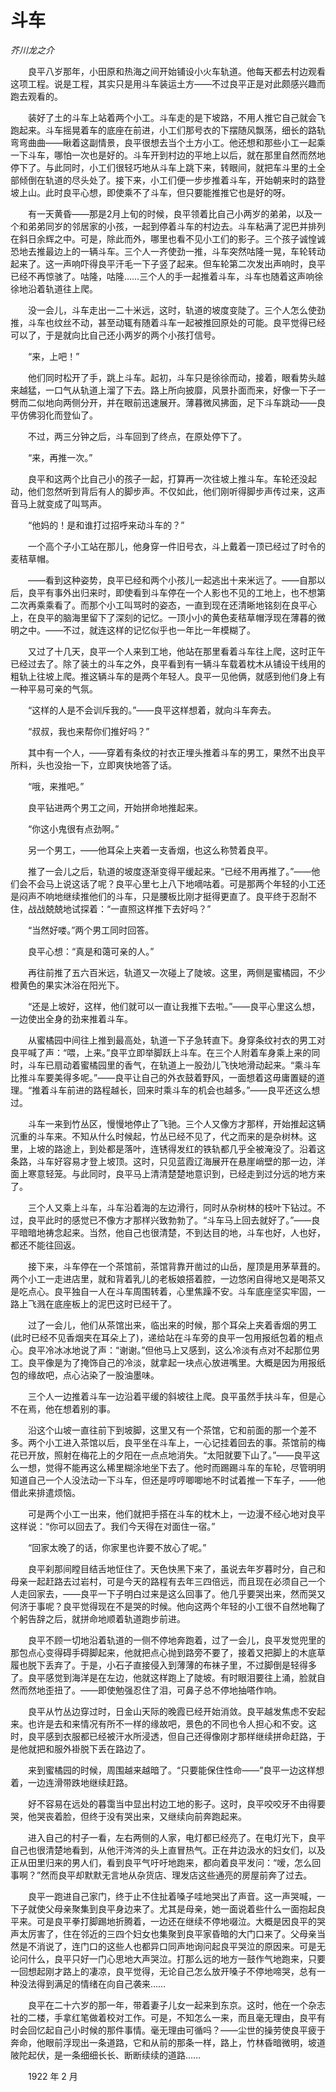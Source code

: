 # 斗车

*芥川龙之介*

　　良平八岁那年，小田原和热海之间开始铺设小火车轨道。他每天都去村边观看这项工程。说是工程，其实只是用斗车装运土方——不过良平正是对此颇感兴趣而跑去观看的。

　　装好了土的斗车上站着两个小工。斗车走的是下坡路，不用人推它自己就会飞跑起来。斗车摇晃着车的底座在前进，小工们那号衣的下摆随风飘荡，细长的路轨弯弯曲曲——瞅着这副情景，良平很想去当个土方小工。他还想和那些小工一起乘一下斗车，哪怕一次也是好的。斗车开到村边的平地上以后，就在那里自然而然地停下了。与此同时，小工们很轻巧地从斗车上跳下来，转眼间，就把车斗里的土全部倾倒在轨道的尽头处了。接下来，小工们便一步步推着斗车，开始朝来时的路登坡上山。此时良平心想，即使乘不了斗车，但只要能推推它也是好的呀。

　　有一天黄昏——那是2月上旬的时候，良平领着比自己小两岁的弟弟，以及一个和弟弟同岁的邻居家的小孩，一起到停着斗车的村边去。斗车粘满了泥巴并排列在斜日余辉之中。可是，除此而外，哪里也看不见小工们的影子。三个孩子诚惶诚恐地去推最边上的一辆斗车。三个人一齐使劲一推，斗车突然咕隆一晃，车轮转动起来了。这一声响吓得良平汗毛一下子竖了起来。但车轮第二次发出声响时，良平已经不再惊骇了。咕隆，咕隆……三个人的手一起推着斗车，斗车也随着这声响徐徐地沿着轨道往上爬。

　　没一会儿，斗车走出一二十米远，这时，轨道的坡度变陡了。三个人怎么使劲推，斗车也纹丝不动，甚至动辄有随着斗车一起被推回原处的可能。良平觉得已经可以了，于是就向比自己还小两岁的两个小孩打信号。

　　“来，上吧！”

　　他们同时松开了手，跳上斗车。起初，斗车只是徐徐而动，接着，眼看势头越来越猛，一口气从轨道上溜了下去。路上所向披靡，风景扑面而来，好像一下子一劈而二似地向两侧分开，并在眼前迅速展开。薄暮微风拂面，足下斗车跳动——良平仿佛羽化而登仙了。

　　不过，两三分钟之后，斗车回到了终点，在原处停下了。

　　“来，再推一次。”

　　良平和这两个比自己小的孩子一起，打算再一次往坡上推斗车。车轮还没起动，他们忽然听到背后有人的脚步声。不仅如此，他们刚听得脚步声传过来，这声音马上就变成了叫骂声。

　　“他妈的！是和谁打过招呼来动斗车的？”

　　一个高个子小工站在那儿，他身穿一件旧号衣，斗上戴着一顶已经过了时令的麦秸草帽。

　　——看到这种姿势，良平已经和两个小孩儿一起逃出十来米远了。——自那以后，良平有事外出归来时，即使看到斗车停在一个人影也不见的工地上，也不想第二次再乘乘看了。而那个小工叫骂时的姿态，一直到现在还清晰地铭刻在良平心上，在良平的脑海里留下了深刻的记忆。一顶小小的黄色麦秸草帽浮现在薄暮的微明之中。——不过，就连这样的记忆似乎也一年比一年模糊了。

　　又过了十几天，良平一个人来到工地，他站在那里看着斗车往上爬，这时正午已经过去了。除了装土的斗车之外，良平看到有一辆斗车载着枕木从铺设干线用的粗轨上往坡上爬。推这辆斗车的是两个年轻人。良平一见他俩，就感到他们身上有一种平易可亲的气氛。

　　“这样的人是不会训斥我的。”——良平这样想着，就向斗车奔去。

　　“叔叔，我也来帮你们推好吗？”

　　其中有一个人，——穿着有条纹的衬衣正埋头推着斗车的男工，果然不出良平所料，头也没抬一下，立即爽快地答了话。

　　“哦，来推吧。”

　　良平钻进两个男工之间，开始拼命地推起来。

　　“你这小鬼很有点劲啊。”

　　另一个男工，——他耳朵上夹着一支香烟，也这么称赞着良平。

　　推了一会儿之后，轨道的坡度逐渐变得平缓起来。“已经不用再推了。”——他们会不会马上说这话了呢？良平心里七上八下地嘀咕着。可是那两个年轻的小工还是闷声不响地继续推他们的斗车，只是腰板比刚才挺得更直了。良平终于忍耐不住，战战兢兢地试探着：“一直照这样推下去好吗？”

　　“当然好喽。”两个男工同时回答。

　　良平心想：“真是和蔼可亲的人。”

　　再往前推了五六百米远，轨道又一次碰上了陡坡。这里，两侧是蜜橘园，不少橙黄色的果实沐浴在阳光下。

　　“还是上坡好，这样，他们就可以一直让我推下去啦。”——良平心里这么想，一边使出全身的劲来推着斗车。

　　从蜜橘园中间往上推到最高处，轨道一下子急转直下。身穿条纹衬衣的男工对良平喊了声：“喂，上来。”良平立即举脚跃上斗车。在三个人附着车身乘上来的同时，斗车已扇动着蜜橘园里的香气，在轨道上一股劲儿飞快地滑动起来。“乘斗车比推斗车要美得多呢。”——良平让自己的外衣鼓着野风，一面想着这毋庸置疑的道理。“推着斗车前进的路程越长，回来时乘斗车的机会也越多。”——良平还这么想过。

　　斗车一来到竹丛区，慢慢地停止了飞驰。三个人又像方才那样，开始推起这辆沉重的斗车来。不知从什么时候起，竹丛已经不见了，代之而来的是杂树林。这里，上坡的路途上，到处都是落叶，连锈得发红的铁轨都几乎全被淹没了。沿着这条路，斗车好容易才登上坡顶。这时，只见蓝霞辽海展开在悬崖峭壁的那一边，洋面上寒意轻笼。与此同时，良平马上清清楚楚地意识到，已经走到过分远的地方来了。

　　三个人又乘上斗车，斗车沿着海的左边滑行，同时从杂树林的枝叶下钻过。不过，良平此时的感觉已不像方才那样兴致勃勃了。“斗车马上回去就好了。”——良平暗暗地祷念起来。当然，他自己也很清楚，不到达目的地，斗车也好，人也好，都还不能往回返。

　　接下来，斗车停在一个茶馆前，茶馆背靠开凿过的山岳，屋顶是用茅草葺的。两个小工一走进店里，就和背着乳儿的老板娘搭着腔，一边悠闲自得地又是喝茶又是吃点心。良平独自一人在斗车周围转着，心里焦躁不安。斗车底座坚实牢固，一路上飞溅在底座板上的泥巴这时已经干了。

　　过了一会儿，他们从茶馆出来，临出来的时候，那个耳朵上夹着香烟的男工(此时已经不见香烟夹在耳朵上了)，递给站在斗车旁的良平一包用报纸包着的粗点心。良平冷冰冰地说了声：“谢谢。”但他马上又感到，这么冷淡有点对不起那位男工。良平像是为了掩饰自己的冷淡，就拿起一块点心放进嘴里。大概是因为用报纸包的缘故吧，点心沾染了一股油墨味。

　　三个人一边推着斗车一边沿着平缓的斜坡往上爬。良平虽然手扶斗车，但是心不在焉，他在想着别的事。

　　沿这个山坡一直往前下到坡脚，这里又有一个茶馆，它和前面的那一个差不多。两个小工进入茶馆以后，良平坐在斗车上，一心记挂着回去的事。茶馆前的梅花已开放，照射在梅花上的夕阳在一点点地消失。“太阳就要下山了。”——良平这么一想，觉得不能再这么稀里糊涂地坐下去了。他时而踢踢斗车的车轮，尽管明明知道自己一个人没法动一下斗车，但还是哼哼唧唧地不时试着推一下车子，——他借此来排遣烦恼。

　　可是两个小工一出来，他们就把手搭在斗车的枕木上，一边漫不经心地对良平这样说：“你可以回去了。我们今天得在对面住一宿。”

　　“回家太晚了的话，你家里也许要不放心了呢。”

　　良平刹那间瞠目结舌地怔住了。天色快黑下来了，虽说去年岁暮时分，自己和母亲一起赶路去过岩村，可是今天的路程有去年三四倍远，而且现在必须自己一个人走回家去，——良平一下子明白过来是这么回事了。他几乎要哭出来，然而哭又何济于事呢？良平觉得现在不是哭的时候。他向这两个年轻的小工很不自然地鞠了个躬告辞之后，就拼命地顺着轨道跑步前进。

　　良平不顾一切地沿着轨道的一侧不停地奔跑着，过了一会儿，良平发觉兜里的那包点心变得碍手碍脚起来，他就把点心抛到路旁不要了，接着又把脚上的木底草履也脱下丢弃了。于是，小石子直接侵入到薄薄的布袜子里，不过脚倒是轻得多了。良平感觉到海洋是在左边，他就这样跑上了陡坡。有时眼泪要往上涌，脸就自然而然地歪扭了。——即使勉强忍住了泪，可鼻子总不停地抽嗒作响。

　　良平从竹丛边穿过时，日金山天际的晚霞已经开始消敛。良平越发焦虑不安起来。也许是去和来情况有所不一样的缘故吧，景色的不同也令人担心和不安。这时，良平感到衣服都已经被汗水所浸透，但自己还得像刚才那样继续拼命赶路，于是他就把和服外褂脱下丢在路边了。

　　来到蜜橘园的时候，周围越来越暗了。“只要能保住性命——”良平一边这样想着，一边连滑带跌地继续赶路。

　　好不容易在远处的暮霭当中显出村边工地的影子。这时，良平咬咬牙不由得要哭，他哭丧着脸，但终于没有哭出来，又继续向前奔跑起来。

　　进入自己的村子一看，左右两侧的人家，电灯都已经亮了。在电灯光下，良平自己也很清楚地看到，从他汗涔涔的头上直冒热气。正在井边汲水的妇女们，以及正从田里归来的男人们，看到良平气吁吁地跑来，都向着良平发问：“嗳，怎么回事啊？”然而良平却默默无言地从杂货店、理发店这些通亮的房屋前奔了过去。

　　良平一跑进自己家门，终于止不住扯着嗓子哇地哭出了声音。这一声哭喊，一下子就使父母亲聚集到良平身边来了。尤其是母亲，她一面说着些什么一面抱起良平来。可是良平拳打脚踢地折腾着，一边还在继续不停地啜泣。大概是因良平的哭声太厉害了，住在邻近的三四个妇女也集聚到良平家昏暗的大门口来了。父母亲当然是不消说了，连门口的这些人也都异口同声地询问起良平哭泣的原因来。可是无论问什么，良平只好一门心思地大声哭泣。打那么远的地方一鼓作气地跑来，只要一回想起刚才路上的凄凉，良平觉得，无论自己怎么放开嗓子不停地啼哭，总有一种没法得到满足的情绪在向自己袭来……

　　良平在二十六岁的那一年，带着妻子儿女一起来到东京。这时，他在一个杂志社的二楼，手拿红笔做着校对工作。可是，不知怎么一来，而且毫无理由，良平有时会回忆起自己小时候的那件事情。毫无理由可循吗？——尘世的操劳使良平疲于奔命，他眼前浮现出一条道路，它和从前的那条一样，路上，竹林昏暗微明，坡道陂陀起伏，是一条细细长长、断断续续的道路……

　　1922 年 2 月